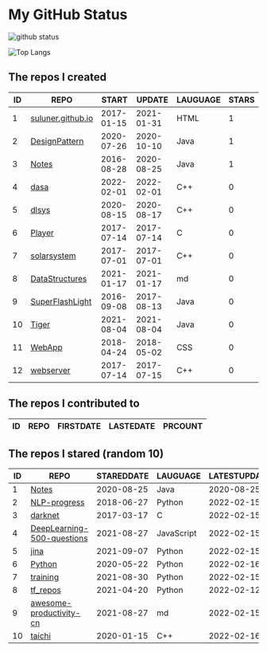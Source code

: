 # My GitHub Status

<img src="https://github-readme-stats-1.yihong0618.vercel.app/api?username=ThaddeusJiang&show_icons=true&&&hide_title=true&count_private=true" alt="github status" />

![Top Langs](https://github-readme-stats-1.yihong0618.vercel.app/api/top-langs/?username=ThaddeusJiang&layout=compact)

<!--START_SECTION:my_github-->
## The repos I created
| ID |                               REPO                                |   START    |   UPDATE   | LAUGUAGE | STARS |
|----|-------------------------------------------------------------------|------------|------------|----------|-------|
|  1 | [suluner.github.io](https://github.com/suluner/suluner.github.io) | 2017-01-15 | 2021-01-31 | HTML     |     1 |
|  2 | [DesignPattern](https://github.com/suluner/DesignPattern)         | 2020-07-26 | 2020-10-10 | Java     |     1 |
|  3 | [Notes](https://github.com/suluner/Notes)                         | 2016-08-28 | 2020-08-25 | Java     |     1 |
|  4 | [dasa](https://github.com/suluner/dasa)                           | 2022-02-01 | 2022-02-01 | C++      |     0 |
|  5 | [dlsys](https://github.com/suluner/dlsys)                         | 2020-08-15 | 2020-08-17 | C++      |     0 |
|  6 | [Player](https://github.com/suluner/Player)                       | 2017-07-14 | 2017-07-14 | C        |     0 |
|  7 | [solarsystem](https://github.com/suluner/solarsystem)             | 2017-07-01 | 2017-07-01 | C++      |     0 |
|  8 | [DataStructures](https://github.com/suluner/DataStructures)       | 2021-01-17 | 2021-01-17 | md       |     0 |
|  9 | [SuperFlashLight](https://github.com/suluner/SuperFlashLight)     | 2016-09-08 | 2017-08-13 | Java     |     0 |
| 10 | [Tiger](https://github.com/suluner/Tiger)                         | 2021-08-04 | 2021-08-04 | Java     |     0 |
| 11 | [WebApp](https://github.com/suluner/WebApp)                       | 2018-04-24 | 2018-05-02 | CSS      |     0 |
| 12 | [webserver](https://github.com/suluner/webserver)                 | 2017-07-14 | 2017-07-15 | C++      |     0 |

## The repos I contributed to
| ID | REPO | FIRSTDATE | LASTEDATE | PRCOUNT |
|----|------|-----------|-----------|---------|

## The repos I stared (random 10)
| ID |                                         REPO                                         | STAREDDATE |  LAUGUAGE  | LATESTUPDATE |
|----|--------------------------------------------------------------------------------------|------------|------------|--------------|
|  1 | [Notes](https://github.com/suluner/Notes)                                            | 2020-08-25 | Java       | 2020-08-25   |
|  2 | [NLP-progress](https://github.com/sebastianruder/NLP-progress)                       | 2018-06-27 | Python     | 2022-02-15   |
|  3 | [darknet](https://github.com/pjreddie/darknet)                                       | 2017-03-17 | C          | 2022-02-15   |
|  4 | [DeepLearning-500-questions](https://github.com/scutan90/DeepLearning-500-questions) | 2021-08-27 | JavaScript | 2022-02-15   |
|  5 | [jina](https://github.com/jina-ai/jina)                                              | 2021-09-07 | Python     | 2022-02-15   |
|  6 | [Python](https://github.com/TheAlgorithms/Python)                                    | 2020-05-22 | Python     | 2022-02-16   |
|  7 | [training](https://github.com/mlcommons/training)                                    | 2021-08-30 | Python     | 2022-02-15   |
|  8 | [tf_repos](https://github.com/lambdaji/tf_repos)                                     | 2021-04-20 | Python     | 2022-02-12   |
|  9 | [awesome-productivity-cn](https://github.com/eastlakeside/awesome-productivity-cn)   | 2021-08-27 | md         | 2022-02-15   |
| 10 | [taichi](https://github.com/taichi-dev/taichi)                                       | 2020-01-15 | C++        | 2022-02-16   |

<!--END_SECTION:my_github-->